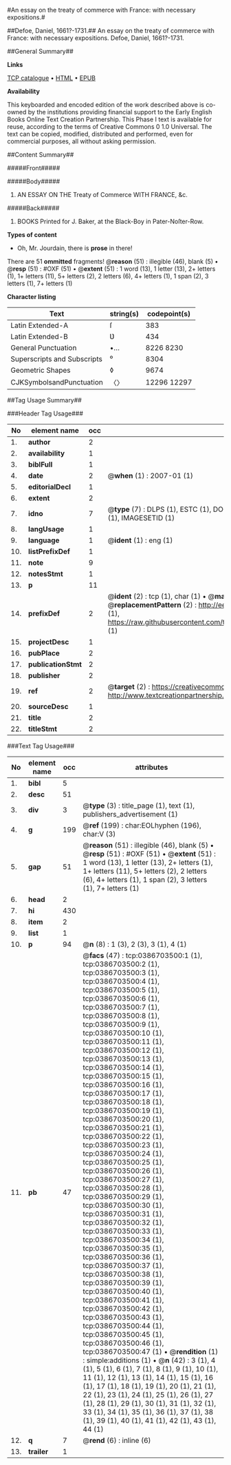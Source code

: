 #An essay on the treaty of commerce with France: with necessary expositions.#

##Defoe, Daniel, 1661?-1731.##
An essay on the treaty of commerce with France: with necessary expositions.
Defoe, Daniel, 1661?-1731.

##General Summary##

**Links**

[TCP catalogue](http://www.ota.ox.ac.uk/tcp/)  • 
[HTML](http://tei.it.ox.ac.uk/tcp/Texts-HTML/free/004/004840443.html)  • 
[EPUB](http://tei.it.ox.ac.uk/tcp/Texts-EPUB/free/004/004840443.epub)

**Availability**

This keyboarded and encoded edition of the
	       work described above is co-owned by the institutions
	       providing financial support to the Early English Books
	       Online Text Creation Partnership. This Phase I text is
	       available for reuse, according to the terms of Creative
	       Commons 0 1.0 Universal. The text can be copied,
	       modified, distributed and performed, even for
	       commercial purposes, all without asking permission.


##Content Summary##

#####Front#####

#####Body#####

1. AN
ESSAY
ON THE
Treaty of Commerce
WITH
FRANCE, &c.

#####Back#####

1. BOOKS Printed for J. Baker, at the Black-Boy
in Pater-Noſter-Row.

**Types of content**

  * Oh, Mr. Jourdain, there is **prose** in there!

There are 51 **ommitted** fragments! 
 @__reason__ (51) : illegible (46), blank (5)  •  @__resp__ (51) : #OXF (51)  •  @__extent__ (51) : 1 word (13), 1 letter (13), 2+ letters (1), 1+ letters (11), 5+ letters (2), 2 letters (6), 4+ letters (1), 1 span (2), 3 letters (1), 7+ letters (1)

**Character listing**


|Text|string(s)|codepoint(s)|
|---|---|---|
|Latin Extended-A|ſ|383|
|Latin Extended-B|Ʋ|434|
|General Punctuation|•…|8226 8230|
|Superscripts             and Subscripts|⁰|8304|
|Geometric Shapes|◊|9674|
|CJKSymbolsandPunctuation|〈〉|12296 12297|

##Tag Usage Summary##

###Header Tag Usage###

|No|element name|occ|attributes|
|---|---|---|---|
|1.|__author__|2||
|2.|__availability__|1||
|3.|__biblFull__|1||
|4.|__date__|2| @__when__ (1) : 2007-01 (1)|
|5.|__editorialDecl__|1||
|6.|__extent__|2||
|7.|__idno__|7| @__type__ (7) : DLPS (1), ESTC (1), DOCNO (1), TCP (1), GALEDOCNO (1), CONTENTSET (1), IMAGESETID (1)|
|8.|__langUsage__|1||
|9.|__language__|1| @__ident__ (1) : eng (1)|
|10.|__listPrefixDef__|1||
|11.|__note__|9||
|12.|__notesStmt__|1||
|13.|__p__|11||
|14.|__prefixDef__|2| @__ident__ (2) : tcp (1), char (1)  •  @__matchPattern__ (2) : ([0-9\-]+):([0-9IVX]+) (1), (.+) (1)  •  @__replacementPattern__ (2) : http://eebo.chadwyck.com/downloadtiff?vid=$1&page=$2 (1), https://raw.githubusercontent.com/textcreationpartnership/Texts/master/tcpchars.xml#$1 (1)|
|15.|__projectDesc__|1||
|16.|__pubPlace__|2||
|17.|__publicationStmt__|2||
|18.|__publisher__|2||
|19.|__ref__|2| @__target__ (2) : https://creativecommons.org/publicdomain/zero/1.0/ (1), http://www.textcreationpartnership.org/docs/. (1)|
|20.|__sourceDesc__|1||
|21.|__title__|2||
|22.|__titleStmt__|2||


###Text Tag Usage###

|No|element name|occ|attributes|
|---|---|---|---|
|1.|__bibl__|5||
|2.|__desc__|51||
|3.|__div__|3| @__type__ (3) : title_page (1), text (1), publishers_advertisement (1)|
|4.|__g__|199| @__ref__ (199) : char:EOLhyphen (196), char:V (3)|
|5.|__gap__|51| @__reason__ (51) : illegible (46), blank (5)  •  @__resp__ (51) : #OXF (51)  •  @__extent__ (51) : 1 word (13), 1 letter (13), 2+ letters (1), 1+ letters (11), 5+ letters (2), 2 letters (6), 4+ letters (1), 1 span (2), 3 letters (1), 7+ letters (1)|
|6.|__head__|2||
|7.|__hi__|430||
|8.|__item__|2||
|9.|__list__|1||
|10.|__p__|94| @__n__ (8) : 1 (3), 2 (3), 3 (1), 4 (1)|
|11.|__pb__|47| @__facs__ (47) : tcp:0386703500:1 (1), tcp:0386703500:2 (1), tcp:0386703500:3 (1), tcp:0386703500:4 (1), tcp:0386703500:5 (1), tcp:0386703500:6 (1), tcp:0386703500:7 (1), tcp:0386703500:8 (1), tcp:0386703500:9 (1), tcp:0386703500:10 (1), tcp:0386703500:11 (1), tcp:0386703500:12 (1), tcp:0386703500:13 (1), tcp:0386703500:14 (1), tcp:0386703500:15 (1), tcp:0386703500:16 (1), tcp:0386703500:17 (1), tcp:0386703500:18 (1), tcp:0386703500:19 (1), tcp:0386703500:20 (1), tcp:0386703500:21 (1), tcp:0386703500:22 (1), tcp:0386703500:23 (1), tcp:0386703500:24 (1), tcp:0386703500:25 (1), tcp:0386703500:26 (1), tcp:0386703500:27 (1), tcp:0386703500:28 (1), tcp:0386703500:29 (1), tcp:0386703500:30 (1), tcp:0386703500:31 (1), tcp:0386703500:32 (1), tcp:0386703500:33 (1), tcp:0386703500:34 (1), tcp:0386703500:35 (1), tcp:0386703500:36 (1), tcp:0386703500:37 (1), tcp:0386703500:38 (1), tcp:0386703500:39 (1), tcp:0386703500:40 (1), tcp:0386703500:41 (1), tcp:0386703500:42 (1), tcp:0386703500:43 (1), tcp:0386703500:44 (1), tcp:0386703500:45 (1), tcp:0386703500:46 (1), tcp:0386703500:47 (1)  •  @__rendition__ (1) : simple:additions (1)  •  @__n__ (42) : 3 (1), 4 (1), 5 (1), 6 (1), 7 (1), 8 (1), 9 (1), 10 (1), 11 (1), 12 (1), 13 (1), 14 (1), 15 (1), 16 (1), 17 (1), 18 (1), 19 (1), 20 (1), 21 (1), 22 (1), 23 (1), 24 (1), 25 (1), 26 (1), 27 (1), 28 (1), 29 (1), 30 (1), 31 (1), 32 (1), 33 (1), 34 (1), 35 (1), 36 (1), 37 (1), 38 (1), 39 (1), 40 (1), 41 (1), 42 (1), 43 (1), 44 (1)|
|12.|__q__|7| @__rend__ (6) : inline (6)|
|13.|__trailer__|1||
